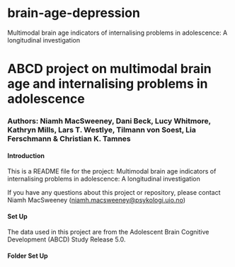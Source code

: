 # brain-age-depression

Multimodal brain age indicators of internalising problems in adolescence: A longitudinal investigation

# ABCD project on multimodal brain age and internalising problems in adolescence

### Authors: Niamh MacSweeney, Dani Beck, Lucy Whitmore, Kathryn Mills, Lars T. Westlye, Tilmann von Soest, Lia Ferschmann & Christian K. Tamnes 

#### Introduction

This is a README file for the project: Multimodal brain age indicators of internalising problems in adolescence: A longitudinal investigation

If you have any questions about this project or repository, please contact Niamh MacSweeney (<niamh.macsweeney@psykologi.uio.no>)

#### Set Up

The data used in this project are from the Adolescent Brain Cognitive Development (ABCD) Study Release 5.0. 

#### Folder Set Up

